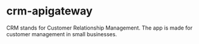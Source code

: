 # crm-apigateway

CRM stands for Customer Relationship Management. The app is made for
customer management in small businesses.

